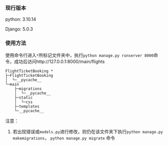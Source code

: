 ### 现行版本

python: 3.10.14

Django: 5.0.3

### 使用方法

使用命令行进入`*`所标记文件夹中，执行`python manage.py runserver 8000`命令，成功后访问http://127.0.0.1:8000/main/flights

```
FlightTicketBooking *
├─FlightTicketBooking
│  └─__pycache__
└─main
    ├─migrations
    │  └─__pycache__
    ├─static
    │  └─css
    ├─templates
    └─__pycache__
```

注意：

1. 若出现错误或`models.py`进行修改，则仍在该文件夹下执行`python manage.py makemigrations`， `python manage.py migrate` 命令
